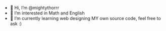 - 👋 Hi, I’m @mightythorrr
- 👀 I’m interested in Math and English
- 🌱 I’m currently learning web designing
MY own source code, feel free to ask :)
<!---
MY own source code, feel free to ask :)
